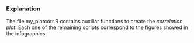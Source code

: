 ### Explanation

The file my_plotcorr.R contains auxiliar functions to create the *correlation plot*. Each one of the remaining scripts correspond to the figures showed in the infographics.   
